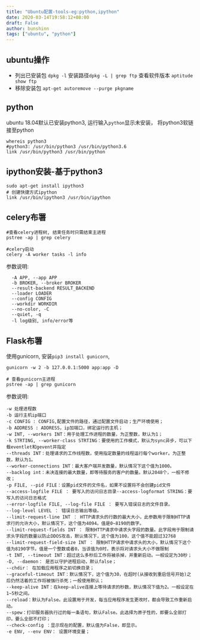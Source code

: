 ```yaml
---
title: "Ubuntu配置-tools-eg:python,ipython"
date: 2020-03-14T19:58:12+08:00
draft: False
author: bunshinn
tags: ["ubuntu", "python"]
---
```


## ubuntu操作

- 列出已安装包 ```dpkg -l```  安装路径`dpkg -L | grep ftp`  查看软件版本 `aptitude  show ftp`  
- 移除安装包 ```apt-get autoremove --purge pkgname```
## python  
ubuntu 18.04默认已安装python3, 运行输入`python`显示未安装， 将python3软链接至python   

	whereis python3
	#python3: /usr/bin/python3 /usr/bin/python3.6
	link /usr/bin/python3 /usr/bin/python

## ipython安装-基于python3    
	sudo apt-get install ipython3
	# 创建快捷方式ipython
	link /usr/bin/ipython3 /usr/bin/ipython

## celery布署
```
#查看celery进程树, 结束任务时只需结束主进程
pstree -ap | grep celery

#celery启动
celery -A worker tasks -l info
```
参数说明:
```
  -A APP, --app APP
  -b BROKER, --broker BROKER
  --result-backend RESULT_BACKEND
  --loader LOADER
  --config CONFIG
  --workdir WORKDIR
  --no-color, -C
  --quiet, -q
  -l log级别, info/error等
```

## Flask布署  
使用gunicorn, 安装`pip3 install gunicorn`,
```
gunicorn -w 2 -b 127.0.0.1:5000 app:app -D

# 查看gunicorn主进程
pstree -ap | grep gunicorn
```
参数说明:
```
-w 处理进程数
-b 运⾏主机ip端⼝
-c CONFIG : CONFIG,配置⽂件的路径，通过配置⽂件启动；⽣产环境使⽤； 
​-b ADDRESS : ADDRESS，ip加端⼝，绑定运⾏的主机； 
​-w INT, --workers INT：⽤于处理⼯作进程的数量，为正整数，默认为1； 
​-k STRTING, --worker-class STRTING：要使⽤的⼯作模式，默认为sync异步，可以下载​eventlet和gevent并指定 
​--threads INT：处理请求的⼯作线程数，使⽤指定数量的线程运⾏每个worker。为正整数，默认为1。 
​--worker-connections INT：最⼤客户端并发数量，默认情况下这个值为1000。 
​--backlog int：未决连接的最⼤数量，即等待服务的客户的数量。默认2048个，⼀般不修改； 
​-p FILE, --pid FILE：设置pid⽂件的⽂件名，如果不设置将不会创建pid⽂件 
​--access-logfile FILE ： 要写⼊的访问⽇志⽬录--access-logformat STRING：要写⼊的访问⽇志格式 
​--error-logfile FILE, --log-file FILE ： 要写⼊错误⽇志的⽂件⽬录。 
​--log-level LEVEL ： 错误⽇志输出等级。 
​--limit-request-line INT ： HTTP请求头的⾏数的最⼤⼤⼩，此参数⽤于限制HTTP请求⾏的允​许⼤⼩，默认情况下，这个值为4094。值是0~8190的数字。 
​--limit-request-fields INT ： 限制HTTP请求中请求头字段的数量。此字段⽤于限制请求头字段的数量以防⽌DDOS攻击，默认情况下，这个值为100，这个值不能超过32768 
​--limit-request-field-size INT ： 限制HTTP请求中请求头的⼤⼩，默认情况下这个值为8190字节。值是⼀个整数或者0，当该值为0时，表示将对请求头⼤⼩不做限制 
​-t INT, --timeout INT：超过这么多秒后⼯作将被杀掉，并重新启动。⼀般设定为30秒； 
​-D, --daemon： 是否以守护进程启动，默认false； 
​--chdir： 在加载应⽤程序之前切换⽬录； 
​--graceful-timeout INT：默认情况下，这个值为30，在超时(从接收到重启信号开始)之后仍然活着的⼯作将被强⾏杀死；⼀般使⽤默认； 
​--keep-alive INT：在keep-alive连接上等待请求的秒数，默认情况下值为2。⼀般设定在1~5秒之间。 
​--reload：默认为False。此设置⽤于开发，每当应⽤程序发⽣更改时，都会导致⼯作重新启动。 
​--spew：打印服务器执⾏过的每⼀条语句，默认False。此选择为原⼦性的，即要么全部打印，要么全部不打印； 
​--check-config ：显示现在的配置，默认值为False，即显示。 
​-e ENV, --env ENV： 设置环境变量；
```